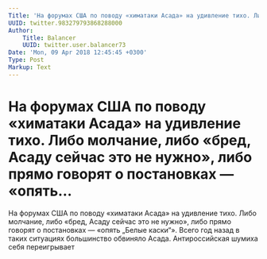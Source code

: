 ```yaml
---
Title: 'На форумах США по поводу «химатаки Асада» на удивление тихо. Либо молчание, либо «бред, Асаду сейчас это не нужно», либо прямо говорят о постановках — «опять…'
UUID: twitter.983279793868288000
Author:
    Title: Balancer
    UUID: twitter.user.balancer73
Date: 'Mon, 09 Apr 2018 12:45:45 +0300'
Type: Post
Markup: Text
---
```


# На форумах США по поводу «химатаки Асада» на удивление тихо. Либо молчание, либо «бред, Асаду сейчас это не нужно», либо прямо говорят о постановках — «опять…

На форумах США по поводу «химатаки Асада» на удивление тихо.
Либо молчание, либо «бред, Асаду сейчас это не нужно», либо
прямо говорят о постановках — «опять „Белые каски“». Всего
год назад в таких ситуациях большинство  обвиняло Асада.
Антироссийская шумиха себя переигрывает